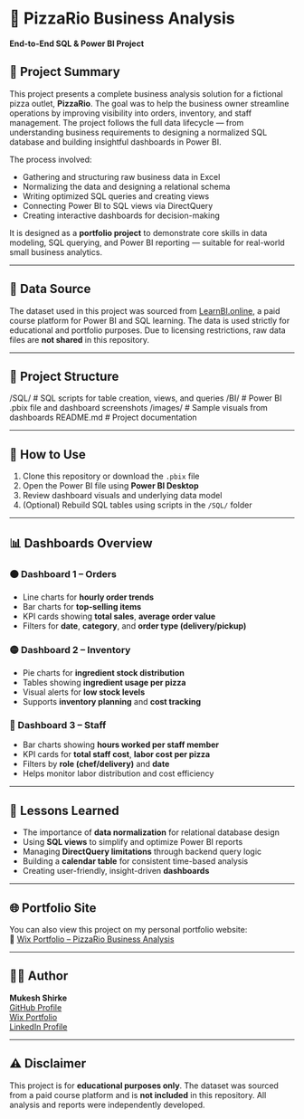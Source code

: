 # 🍕 PizzaRio Business Analysis  
**End-to-End SQL & Power BI Project**

## 📄 Project Summary

This project presents a complete business analysis solution for a fictional pizza outlet, **PizzaRio**. The goal was to help the business owner streamline operations by improving visibility into orders, inventory, and staff management. The project follows the full data lifecycle — from understanding business requirements to designing a normalized SQL database and building insightful dashboards in Power BI.

The process involved:
- Gathering and structuring raw business data in Excel
- Normalizing the data and designing a relational schema
- Writing optimized SQL queries and creating views
- Connecting Power BI to SQL views via DirectQuery
- Creating interactive dashboards for decision-making

It is designed as a **portfolio project** to demonstrate core skills in data modeling, SQL querying, and Power BI reporting — suitable for real-world small business analytics.

---

## 📂 Data Source

The dataset used in this project was sourced from [LearnBI.online](https://learnbi.online/), a paid course platform for Power BI and SQL learning. The data is used strictly for educational and portfolio purposes. Due to licensing restrictions, raw data files are **not shared** in this repository.

---

## 📁 Project Structure

/SQL/ # SQL scripts for table creation, views, and queries
/BI/ # Power BI .pbix file and dashboard screenshots
/images/ # Sample visuals from dashboards
README.md # Project documentation

---

## 🚀 How to Use

1. Clone this repository or download the `.pbix` file  
2. Open the Power BI file using **Power BI Desktop**  
3. Review dashboard visuals and underlying data model  
4. (Optional) Rebuild SQL tables using scripts in the `/SQL/` folder  

---

## 📊 Dashboards Overview

### 🟠 Dashboard 1 – Orders
- Line charts for **hourly order trends**
- Bar charts for **top-selling items**
- KPI cards showing **total sales**, **average order value**
- Filters for **date**, **category**, and **order type (delivery/pickup)**

### 🟡 Dashboard 2 – Inventory
- Pie charts for **ingredient stock distribution**
- Tables showing **ingredient usage per pizza**
- Visual alerts for **low stock levels**
- Supports **inventory planning** and **cost tracking**

### 🔵 Dashboard 3 – Staff
- Bar charts showing **hours worked per staff member**
- KPI cards for **total staff cost**, **labor cost per pizza**
- Filters by **role (chef/delivery)** and **date**
- Helps monitor labor distribution and cost efficiency

---

## 🧠 Lessons Learned

- The importance of **data normalization** for relational database design  
- Using **SQL views** to simplify and optimize Power BI reports  
- Managing **DirectQuery limitations** through backend query logic  
- Building a **calendar table** for consistent time-based analysis  
- Creating user-friendly, insight-driven **dashboards**

---

## 🌐 Portfolio Site

You can also view this project on my personal portfolio website:  
🔗 [Wix Portfolio – PizzaRio Business Analysis](https://mukeshshirke12.wixsite.com/mukeshfolio/post/pizzario-business-analysis)

---

## 👨‍💻 Author

**Mukesh Shirke**  
[GitHub Profile](https://github.com/MukeshTheAnalyst)  
[Wix Portfolio](https://mukeshshirke12.wixsite.com/mukeshfolio)  
[LinkedIn Profile](https://www.linkedin.com/in/mukeshshirke/)

---

## ⚠️ Disclaimer

This project is for **educational purposes only**. The dataset was sourced from a paid course platform and is **not included** in this repository. All analysis and reports were independently developed.
